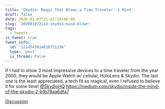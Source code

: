 ```yaml
---
title: 'Skydio: Magic That Blows a Time Traveler''s Mind'
draft: false
date: 2020-01-07T21:43:14+00:00
slug: '202001072143-skydio-mind-blown'
tags:
  - tweets
is_tweet: true
tweet_info:
  id: '1214543014816731136'
  type: 'post'
  is_thread: False
---
```




If I had to show 3 most impressive devices to a time traveler from the year 2000, they would be Apple Watch w/ cellular, HoloLens &amp; Skydio. The last one is the least appreciated, a tech fit so magical, even I refused to believe it for some time! [@SkydioHQ](https://x.com/SkydioHQ) 
<https://medium.com/skydio/inside-the-mind-of-the-skydio-2-b1b78aa6dfa7>

[Discussion](https://x.com/sytelus/status/1214543014816731136)

